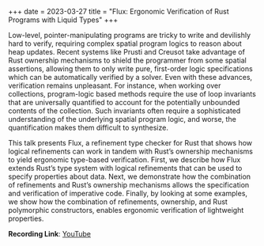 +++
date = 2023-03-27
title = "Flux: Ergonomic Verification of Rust Programs with Liquid Types"
+++

Low-level, pointer-manipulating programs are tricky to write and devilishly hard to verify, requiring complex spatial program logics to reason about heap updates. Recent systems like Prusti and Creusot take advantage of Rust ownership mechanisms to shield the programmer from some spatial assertions, allowing them to only write pure, first-order logic specifications which can be automatically verified by a solver. Even with these advances, verification remains unpleasant. For instance, when working over collections, program-logic based methods require the use of loop invariants that are universally quantified to account for the potentially unbounded contents of the collection. Such invariants often require a sophisticated understanding of the underlying spatial program logic, and worse, the quantification makes them difficult to synthesize.

This talk presents Flux, a refinement type checker for Rust that shows how logical refinements can work in tandem with Rust’s ownership mechanisms to yield ergonomic type-based verification. First, we describe how Flux extends Rust’s type system with logical refinements that can be used to specify properties about data. Next, we demonstrate how the combination of refinements and Rust’s ownership mechanisms allows the specification and verification of imperative code. Finally, by looking at some examples, we show how the combination of refinements, ownership, and Rust polymorphic constructors, enables ergonomic verification of lightweight properties.

**Recording Link**: [YouTube](https://www.youtube.com/watch?v=2PEjvhkknzw)
